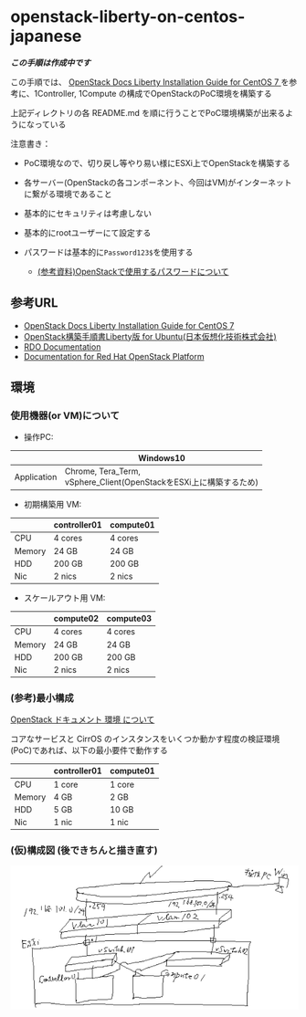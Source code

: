 # openstack-liberty-on-centos-japanese

***この手順は作成中です***

この手順では、
[OpenStack Docs Liberty Installation Guide for CentOS 7 ](http://docs.openstack.org/liberty/ja/install-guide-rdo/) を参考に、1Controller, 1Compute の構成でOpenStackのPoC環境を構築する

上記ディレクトリの各 README.md を順に行うことでPoC環境構築が出来るようになっている


注意書き：
- PoC環境なので、切り戻し等やり易い様にESXi上でOpenStackを構築する

- 各サーバー(OpenStackの各コンポーネント、今回はVM)がインターネットに繋がる環境であること

- 基本的にセキュリティは考慮しない

- 基本的にrootユーザーにて設定する

- パスワードは基本的に`Password123$`を使用する
  - [(参考資料)OpenStackで使用するパスワードについて](http://docs.openstack.org/liberty/ja/install-guide-rdo/environment-security.html)




## 参考URL

- [OpenStack Docs Liberty Installation Guide for CentOS 7 ](http://docs.openstack.org/liberty/ja/install-guide-rdo/)
- [OpenStack構築手順書Liberty版 for Ubuntu(日本仮想化技術株式会社)](http://www.slideshare.net/VirtualTech-JP/openstackmitaka)
- [RDO Documentation](https://www.rdoproject.org/documentation/)
- [Documentation for Red Hat OpenStack Platform](https://access.redhat.com/documentation/ja/red-hat-openstack-platform?version=7/)


## 環境

### 使用機器(or VM)について

- 操作PC:

|   |Windows10|
|---|---|
|Application|Chrome, Tera_Term, </br>vSphere_Client(OpenStackをESXi上に構築するため)|


- 初期構築用 VM:

|   |controller01|compute01|
|---|---|---|
|CPU|4 cores|4 cores|
|Memory|24 GB|24 GB|
|HDD|200 GB|200 GB|
|Nic|2 nics|2 nics|


- スケールアウト用 VM:

|   |compute02|compute03|
|---|---|---|
|CPU|4 cores|4 cores|
|Memory|24 GB|24 GB|
|HDD|200 GB|200 GB|
|Nic|2 nics|2 nics|


### (参考)最小構成

[OpenStack ドキュメント 環境 について](http://docs.openstack.org/liberty/ja/install-guide-rdo/environment.html)

コアなサービスと CirrOS のインスタンスをいくつか動かす程度の検証環境(PoC)であれば、以下の最小要件で動作する

|   |controller01|compute01|
|---|---|---|
|CPU|1 core|1 core|
|Memory|4 GB|2 GB|
|HDD|5 GB|10 GB|
|Nic|1 nic|1 nic|


### (仮)構成図 (後できちんと描き直す)

<!-- <img src="https://github.com/Soichiro75/openstack-liberty-on-centos-japanese/blob/master/images/OpenStack構成図_超下書き.png" width="320px" title="OpenStack全体構成図">
-->

![OpenStack全体構成図 (超下書き)](https://github.com/Soichiro75/openstack-liberty-on-centos-japanese/blob/master/images/OpenStack構成図_超下書き.png)
